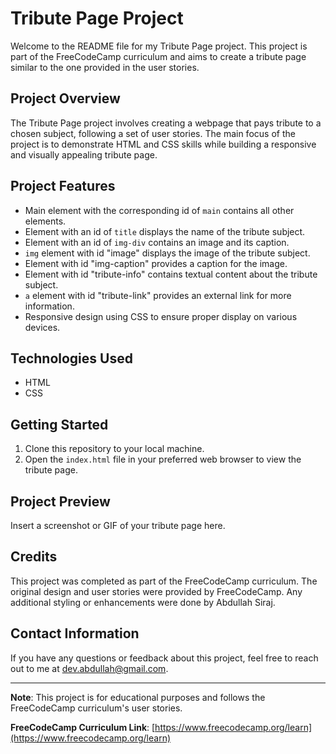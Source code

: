 # Tribute Page Project

Welcome to the README file for my Tribute Page project. This project is part of the FreeCodeCamp curriculum and aims to create a tribute page similar to the one provided in the user stories.

## Project Overview

The Tribute Page project involves creating a webpage that pays tribute to a chosen subject, following a set of user stories. The main focus of the project is to demonstrate HTML and CSS skills while building a responsive and visually appealing tribute page.

## Project Features

- Main element with the corresponding id of `main` contains all other elements.
- Element with an id of `title` displays the name of the tribute subject.
- Element with an id of `img-div` contains an image and its caption.
- `img` element with id "image" displays the image of the tribute subject.
- Element with id "img-caption" provides a caption for the image.
- Element with id "tribute-info" contains textual content about the tribute subject.
- `a` element with id "tribute-link" provides an external link for more information.
- Responsive design using CSS to ensure proper display on various devices.

## Technologies Used

- HTML
- CSS

## Getting Started

1. Clone this repository to your local machine.
2. Open the `index.html` file in your preferred web browser to view the tribute page.

## Project Preview

Insert a screenshot or GIF of your tribute page here.

## Credits

This project was completed as part of the FreeCodeCamp curriculum. The original design and user stories were provided by FreeCodeCamp. Any additional styling or enhancements were done by Abdullah Siraj.

## Contact Information

If you have any questions or feedback about this project, feel free to reach out to me at dev.abdullah@gmail.com.

---

**Note**: This project is for educational purposes and follows the FreeCodeCamp curriculum's user stories.

**FreeCodeCamp Curriculum Link**: [https://www.freecodecamp.org/learn](https://www.freecodecamp.org/learn)
